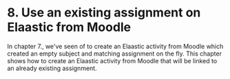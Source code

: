 # 8. Use an existing assignment on Elaastic from Moodle

In chapter 7., we've seen of to create an Elaastic activity from Moodle which created an empty subject and matching assignment on the fly. This chapter shows how to create an Elaastic activity from Moodle that will be linked to an already existing assignment.